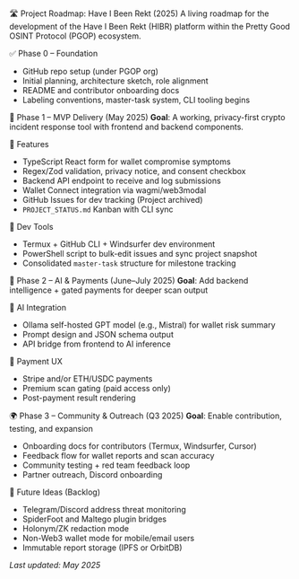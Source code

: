 🛣️ Project Roadmap: Have I Been Rekt (2025)
A living roadmap for the development of the Have I Been Rekt (HIBR) platform within the Pretty Good OSINT Protocol (PGOP) ecosystem.

✅ Phase 0 – Foundation
- GitHub repo setup (under PGOP org)
- Initial planning, architecture sketch, role alignment
- README and contributor onboarding docs
- Labeling conventions, master-task system, CLI tooling begins

🚀 Phase 1 – MVP Delivery (May 2025)
**Goal**: A working, privacy-first crypto incident response tool with frontend and backend components.

🎯 Features
- TypeScript React form for wallet compromise symptoms
- Regex/Zod validation, privacy notice, and consent checkbox
- Backend API endpoint to receive and log submissions
- Wallet Connect integration via wagmi/web3modal
- GitHub Issues for dev tracking (Project archived)
- `PROJECT_STATUS.md` Kanban with CLI sync

🧠 Dev Tools
- Termux + GitHub CLI + Windsurfer dev environment
- PowerShell script to bulk-edit issues and sync project snapshot
- Consolidated `master-task` structure for milestone tracking

🔮 Phase 2 – AI & Payments (June–July 2025)
**Goal**: Add backend intelligence + gated payments for deeper scan output

🧠 AI Integration
- Ollama self-hosted GPT model (e.g., Mistral) for wallet risk summary
- Prompt design and JSON schema output
- API bridge from frontend to AI inference

💸 Payment UX
- Stripe and/or ETH/USDC payments
- Premium scan gating (paid access only)
- Post-payment result rendering

🌍 Phase 3 – Community & Outreach (Q3 2025)
**Goal**: Enable contribution, testing, and expansion

- Onboarding docs for contributors (Termux, Windsurfer, Cursor)
- Feedback flow for wallet reports and scan accuracy
- Community testing + red team feedback loop
- Partner outreach, Discord onboarding

🧪 Future Ideas (Backlog)
- Telegram/Discord address threat monitoring
- SpiderFoot and Maltego plugin bridges
- Holonym/ZK redaction mode
- Non-Web3 wallet mode for mobile/email users
- Immutable report storage (IPFS or OrbitDB)

_Last updated: May 2025_
